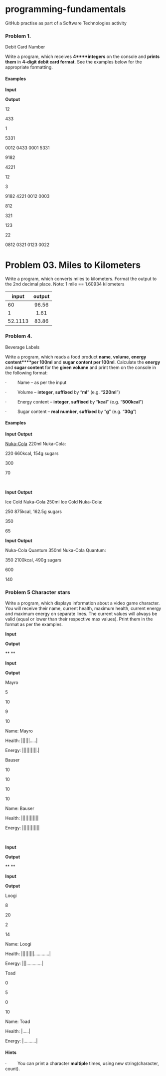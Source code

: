 ﻿# programming-fundamentals
GitHub practise as part of a Software Technologies activity


### Problem 1.              
Debit Card Number

Write a program, which receives **4****integers** on the
console and **prints them** in **4-digit debit card format**. See the
examples below for the appropriate formatting.

#### Examples

 

**Input**

 

**Output**

 

12

433

1

5331

 

0012
  0433 0001 5331

 

9182

4221

12

3

 

9182
  4221 0012 0003

 

812

321

123

22

 

0812
  0321 0123 0022
  
  Problem 03. Miles to Kilometers
  ===============================
Write a program, which converts miles to kilometers. Format the output to the 2nd decimal place.
Note: 1 mile == 1.60934 kilometers

| input         | output         
| ------------- |:-------------:|
| 60            | 96.56         |
| 1             | 1.61          |
| 52.1113       | 83.86         |




### Problem 4.                 
Beverage Labels

Write a program, which reads a food product **name**, **volume**, **energy content****per 100ml** and **sugar content per 100ml**. Calculate the **energy** and **sugar content**
for the **given volume** and print them
on the console in the following format:

·        
Name – as per the input

·        
Volume – **integer**, **suffixed** by “**ml**” (e.g. “**220ml**”)

·        
Energy content – **integer**, **suffixed** by “**kcal**” (e.g. “**500kcal**”)

·        
Sugar content – **real number**, **suffixed** by “**g**” (e.g. “**30g**”) 


#### Examples

 

**Input**				**Output**
 

[Nuka-Cola]()			220ml Nuka-Cola:
  
220				660kcal,  154g sugars

300

70

 

 
**Input**				**Output**


Ice Cold Nuka-Cola		250ml Ice Cold Nuka-Cola:

250				875kcal, 162.5g sugars

350

65

 


**Input**				**Output**


Nuka-Cola Quantum		350ml Nuka-Cola Quantum:

350				2100kcal, 490g sugars

600

140

 





  
###  Problem 5 Character stars

Write a program, which displays information about a video game character. You will receive their name, current health, maximum health, current energy and maximum energy on separate lines. The current values will always be valid (equal or lower than their respective max values). Print them in the format as per the examples.

 

**Input**

 

**Output**

 

** **

 

**Input**

 

**Output**

 

Mayro

5

10

9

10

 

Name: Mayro

Health: ||||||.....|

Energy: ||||||||||.|

 

Bauser

10

10

10

10

 

Name: Bauser

Health: ||||||||||||

Energy: ||||||||||||

 

 

**Input**

 

**Output**

 

** **

 

**Input**

 

**Output**

 

Loogi

8

20

2

14

 

Name: Loogi

Health: |||||||||............|

Energy: |||............|

 

Toad

0

5

0

10

 

Name: Toad

Health: |.....|

Energy: |..........|

#### Hints

·        
You can print a character **multiple** times, using new string(character,
count).
